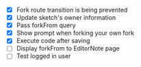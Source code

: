 - [x] Fork route transition is being prevented
- [x] Update sketch's owner information
- [x] Pass forkFrom query
- [x] Show prompt when forking your own fork
- [x] Execute code after saving
- [ ] Display forkFrom to EditorNote page
- [ ] Test logged in user
